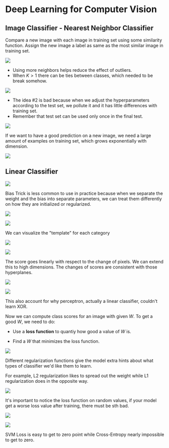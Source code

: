 # Deep Learning for Computer Vision
## Image Classifier - Nearest Neighbor Classifier
Compare a new image with each image in training set using some similarity function. Assign the new image a label as same as the most similar image in training set.

![](../../img/Learning/DLCV/NNC_c1.png)

* Using more neighbors helps reduce the effect of outliers.
* When $K > 1$ there can be ties between classes, which needed to be break somehow.

![](../../img/Learning/DLCV/NNC_c2.png)

* The idea #2 is bad because when we adjust the hyperparameters according to the test set, we pollute it and it has little differences with training set.
* Remember that test set can be used only once in the final test.

![](../../img/Learning/DLCV/NNC_c3.png)


If we want to have a good prediction on a new image, we need a large amount of examples on training set, which grows exponentially with dimension.

![](../../img/Learning/DLCV/NNC_c4.png)

## Linear Classifier

![](../../img/Learning/DLCV/LC_c1.png)

Bias Trick is less common to use in practice because when we separate the weight and the bias into separate parameters, we can treat them differently on how they are initialized or regularized.

![](../../img/Learning/DLCV/LC_4.png)

![](../../img/Learning/DLCV/LC_5.png) 

We can visualize the "template" for each category

![](../../img/Learning/DLCV/LC_6.png) 

![](../../img/Learning/DLCV/LC_7.png) 

The score goes linearly with respect to the change of pixels. We can extend this to high dimensions. The changes of scores are consistent with those hyperplanes. 

![](../../img/Learning/DLCV/LC_8.png) 

![](../../img/Learning/DLCV/LC_9.png) 

This also account for why perceptron, actually a linear classifier, couldn't learn XOR.

Now we can compute class scores for an image with given $W$. To get a good $W$, we need to do:

* Use a **loss function** to quantiy how good a value of $W$ is.

* Find a $W$ that minimizes the loss function.

![](../../img/Learning/DLCV/LC_c2.png) 

Different regularization functions give the model extra hints about what types of classifier we'd like them to learn.

For example, L2 regularization likes to spread out the weight while L1 regularization does in the opposite way.

![](../../img/Learning/DLCV/LC_c3.png) 

It's important to notice the loss function on random values, if your model get a worse loss value after training, there must be sth bad.

![](../../img/Learning/DLCV/LC_18.png) 

![](../../img/Learning/DLCV/LC_19.png) 

SVM Loss is easy to get to zero point while Cross-Entropy nearly impossible to get to zero.